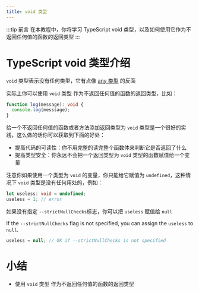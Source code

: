 ```yaml
---
title: void 类型
---
```


:::tip 前言
在本教程中，你将学习 TypeScript void 类型，以及如何使用它作为不返回任何值的函数的返回类型
:::

# TypeScript void 类型介绍

`void` 类型表示没有任何类型，它有点像 [any 类型](/2-basic-types/9-any-type/) 的反面

实际上你可以使用 `void` 类型 作为不返回任何值的函数的返回类型，比如：

```ts
function log(message): void {
  console.log(messsage);
}
```

给一个不返回任何值的函数或者方法添加返回类型为 `void` 类型是一个很好的实践，这么做的话你可以获取到下面的好处：

- 提高代码的可读性：你不用完整的读完整个函数体来判断它是否返回了什么
- 提高类型安全：你永远不会把一个返回类型为 `void` 类型的函数赋值给一个变量

注意你如果使用一个类型为 `void` 的变量，你只能给它赋值为 `undefined`，这种情况下 `void` 类型是没有任何用处的，例如：

```ts
let useless: void = undefined;
useless = 1; // error
```

如果没有指定 `--strictNullChecks`标志，你可以把 `useless` 赋值给 `null`

If the `--strictNullChecks` flag is not specified, you can assign the `useless` to `null`.

```ts
useless = null; // OK if --strictNullChecks is not specified
```

# 小结

- 使用 `void` 类型 作为不返回任何值的函数的返回类型
